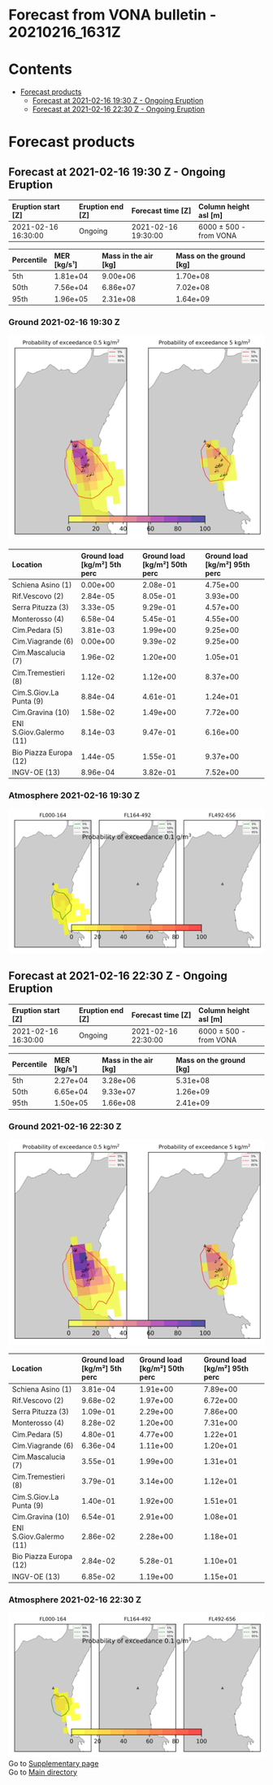 
Forecast from VONA bulletin - 20210216_1631Z
============================================

Contents
========

* [Forecast products](#forecast-products)
	* [Forecast at 2021-02-16 19:30 Z - Ongoing Eruption](#forecast-at-2021-02-16-1930-z---ongoing-eruption)
	* [Forecast at 2021-02-16 22:30 Z - Ongoing Eruption](#forecast-at-2021-02-16-2230-z---ongoing-eruption)

# Forecast products

## Forecast at 2021-02-16 19:30 Z - Ongoing Eruption
  

|Eruption start [Z]|Eruption end [Z]|Forecast time [Z]|Column height asl [m]|
| :--- | :--- | :--- | :--- |
|2021-02-16 16:30:00|Ongoing|2021-02-16 19:30:00|6000 ± 500 - from VONA|
  
  

|Percentile|MER [kg/s¹]|Mass in the air [kg]|Mass on the ground [kg]|
| :--- | :--- | :--- | :--- |
|5th|1.81e+04|9.00e+06|1.70e+08|
|50th|7.56e+04|6.86e+07|7.02e+08|
|95th|1.96e+05|2.31e+08|1.64e+09|
  

### Ground 2021-02-16 19:30 Z
  
![](./figures/probability_grd_2021_02_16_1930_scenario_1_1.png)  
  
  
  
  
  
  
  
  
  
  
  
  

|Location|Ground load [kg/m²] 5th perc|Ground load [kg/m²] 50th perc|Ground load [kg/m²] 95th perc|
| :--- | :--- | :--- | :--- |
|Schiena Asino (1)|0.00e+00|2.08e-01|4.75e+00|
|Rif.Vescovo (2)|2.84e-05|8.05e-01|3.93e+00|
|Serra Pituzza (3)|3.33e-05|9.29e-01|4.57e+00|
|Monterosso (4)|6.58e-04|5.45e-01|4.55e+00|
|Cim.Pedara (5)|3.81e-03|1.99e+00|9.25e+00|
|Cim.Viagrande (6)|0.00e+00|9.39e-02|9.25e+00|
|Cim.Mascalucia (7)|1.96e-02|1.20e+00|1.05e+01|
|Cim.Tremestieri (8)|1.12e-02|1.12e+00|8.37e+00|
|Cim.S.Giov.La Punta (9)|8.84e-04|4.61e-01|1.24e+01|
|Cim.Gravina (10)|1.58e-02|1.49e+00|7.72e+00|
|ENI S.Giov.Galermo (11)|8.14e-03|9.47e-01|6.16e+00|
|Bio Piazza Europa (12)|1.44e-05|1.55e-01|9.37e+00|
|INGV-OE (13)|8.96e-04|3.82e-01|7.52e+00|
  

### Atmosphere 2021-02-16 19:30 Z
  
![](./figures/probability_air_2021_02_16_1930_scenario_1_conclev_1_1.png)
## Forecast at 2021-02-16 22:30 Z - Ongoing Eruption
  

|Eruption start [Z]|Eruption end [Z]|Forecast time [Z]|Column height asl [m]|
| :--- | :--- | :--- | :--- |
|2021-02-16 16:30:00|Ongoing|2021-02-16 22:30:00|6000 ± 500 - from VONA|
  
  

|Percentile|MER [kg/s¹]|Mass in the air [kg]|Mass on the ground [kg]|
| :--- | :--- | :--- | :--- |
|5th|2.27e+04|3.28e+06|5.31e+08|
|50th|6.65e+04|9.33e+07|1.26e+09|
|95th|1.50e+05|1.66e+08|2.41e+09|
  

### Ground 2021-02-16 22:30 Z
  
![](./figures/probability_grd_2021_02_16_2230_scenario_1_2.png)  
  
  
  
  
  
  
  
  
  
  
  
  

|Location|Ground load [kg/m²] 5th perc|Ground load [kg/m²] 50th perc|Ground load [kg/m²] 95th perc|
| :--- | :--- | :--- | :--- |
|Schiena Asino (1)|3.81e-04|1.91e+00|7.89e+00|
|Rif.Vescovo (2)|9.68e-02|1.97e+00|6.72e+00|
|Serra Pituzza (3)|1.09e-01|2.29e+00|7.86e+00|
|Monterosso (4)|8.28e-02|1.20e+00|7.31e+00|
|Cim.Pedara (5)|4.80e-01|4.77e+00|1.22e+01|
|Cim.Viagrande (6)|6.36e-04|1.11e+00|1.20e+01|
|Cim.Mascalucia (7)|3.55e-01|1.99e+00|1.31e+01|
|Cim.Tremestieri (8)|3.79e-01|3.14e+00|1.12e+01|
|Cim.S.Giov.La Punta (9)|1.40e-01|1.92e+00|1.51e+01|
|Cim.Gravina (10)|6.54e-01|2.91e+00|1.08e+01|
|ENI S.Giov.Galermo (11)|2.86e-02|2.28e+00|1.18e+01|
|Bio Piazza Europa (12)|2.84e-02|5.28e-01|1.10e+01|
|INGV-OE (13)|6.85e-02|1.19e+00|1.15e+01|
  

### Atmosphere 2021-02-16 22:30 Z
  
![](./figures/probability_air_2021_02_16_2230_scenario_1_conclev_1_2.png)  
Go to [Supplementary page](Supplementary_page.md)  
Go to [Main directory](https://github.com/federicapardini/Real_time_ash_forecast)